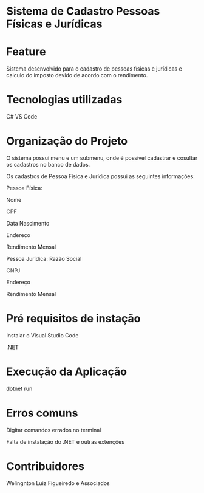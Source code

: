 # Sistema de Cadastro Pessoas Físicas e Jurídicas

# Feature

Sistema desenvolvido para o cadastro de pessoas físicas e jurídicas e calculo do imposto devido de acordo com o rendimento.

# Tecnologias utilizadas

C#
VS Code

# Organização do Projeto

O sistema possui menu e um submenu, onde é possível cadastrar e cosultar os cadastros no banco de dados.

Os cadastros de Pessoa Física e Jurídica possui as seguintes informações:

Pessoa Física:

Nome

CPF

Data Nascimento

Endereço

Rendimento Mensal

Pessoa Jurídica:
Razão Social

CNPJ

Endereço

Rendimento Mensal

# Pré requisitos de instação 

Instalar o Visual Studio Code

.NET

# Execução da Aplicação

dotnet run

# Erros comuns

Digitar comandos errados no terminal

Falta de instalação do .NET e outras extenções

# Contribuidores

Welingnton Luiz Figueiredo e Associados


